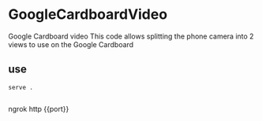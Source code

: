 # GoogleCardboardVideo
Google Cardboard video
This code allows splitting the phone camera into 2 views to use on the Google Cardboard


## use

```
serve .
```

```

```
ngrok http {{port}}
```

